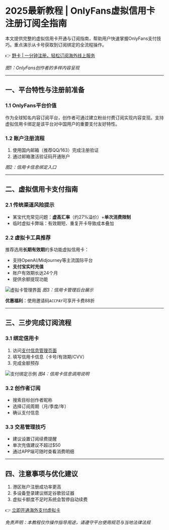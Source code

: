 # 2025最新教程 | OnlyFans虚拟信用卡注册订阅全指南

本文提供完整的虚拟信用卡开通与订阅指南，帮助用户快速掌握OnlyFans支付技巧。重点演示从卡号获取到订阅绑定的全流程操作。

👉 [野卡 | 一分钟注册，轻松订阅海外线上服务](https://bbtdd.com/yeka)


*图1：OnlyFans创作者的多样内容呈现*

---

## 一、平台特性与注册前准备
### 1.1 OnlyFans平台价值
作为全球知名内容订阅平台，创作者可通过建立粉丝付费订阅实现内容变现。支持虚拟信用卡绑定是该平台对中国用户的重要支付友好特性。

### 1.2 账户注册流程
1. 使用国内邮箱（推荐QQ/163）完成注册验证
2. 通过邮箱激活验证码开通账户


*图2：信用卡信息绑定入口*

---

## 二、虚拟信用卡支付指南
### 2.1 传统渠道风险提示
- 某宝代充常见问题：**虚高汇率**（约27%溢价）+**单次消费限制**
- 临时虚拟卡弊端：有效期短、重复开卡导致成本叠加

### 2.2 虚拟卡工具推荐
推荐选用**长期有效期**的多功能虚拟信用卡：
- 支持OpenAI/Midjourney等主流国际平台
- **支付宝实时充值**
- 账户有效期长达24个月
- 提供余额提现功能

![虚拟卡管理界面](https://bbtdd.com/wp-content/uploads/img/49235616.webp)
*图3：信用卡管理后台展示*

**优惠福利**：使用邀请码`ACCPAY`可享开卡费88折

---

## 三、三步完成订阅流程
### 3.1 绑定信用卡
1. 访问[支付信息管理页面](https://onlyfans.com/my/payments/add_card)
2. 填写信用卡信息（卡号/有效期/CVV）
3. 完成金额预存

![支付绑定示例](https://bbtdd.com/wp-content/uploads/img/16564936822.webp)
*图4：信用卡信息调用说明*

### 3.2 创作者订阅
- 搜索目标创作者昵称
- 选择订阅周期（月/季度/年）
- 确认支付信息

### 3.3 交易管理技巧
- 建议设置订阅续费提醒
- 单次充值建议不超过$50
- 通过APP端可随时查看消费明细

---

## 四、注意事项与优化建议
1. 港区账户注册成功率更高
2. 多设备登录建议绑定谷歌验证器
3. 虚拟卡额度不足时系统会暂停自动续费

👉 [立即开通海外支付虚拟卡](https://bbtdd.com/yeka)

*免责声明：本教程仅作操作指导用途，请遵守平台使用规范与当地法律法规*